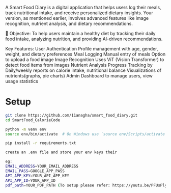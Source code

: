 A Smart Food Diary is a digital application that helps users log their meals, track nutritional intake, and receive personalized dietary insights. Your version, as mentioned earlier, involves advanced features like image recognition, nutrient analysis, and dietary recommendations.

🎯 Objective:
To help users maintain a healthy diet by tracking their daily food intake, analyzing nutrition, and providing AI-driven recommendations.

Key Features:
User Authentication
Profile management with age, gender, weight, and dietary preferences
Meal Logging
Manual entry of meals
Option to upload a food image
Image Recognition
Uses ViT (Vision Transformer) to detect food items from images
Nutrient Analysis
Progress Tracking by Daily/weekly reports on calorie intake, nutritional balance
Visualizations of nutrients(graphs, pie charts)
Admin Dashboard to manage users, view usage statistics

# **Setup**
```bash
git clone https://github.com/11anagha/smart_food_diary.git
cd SmartFood_CalorieCode

python -m venv env
source env/bin/activate  # On Windows use `source env/Scripts/activate`

pip install -r requirements.txt

create an .env file and store your env keys their

eg:
EMAIL_ADDRESS=YOUR_EMAIL_ADDRESS
EMAIL_PASS=GOOGLE_APP_PASS
API_APP_KEY=YOUR_API_APP_KEY
API_APP_ID=YOUR_APP_ID
pdf_path=YOUR_PDF_PATH (To setup please refer: https://youtu.be/PFUsPlyMB00?si=QwHGRsmWYcpcRQ1m)
```
